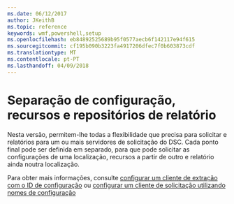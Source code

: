 ```yaml
---
ms.date: 06/12/2017
author: JKeithB
ms.topic: reference
keywords: wmf,powershell,setup
ms.openlocfilehash: eb84892525689b95f0577aecb6f142117e94f615
ms.sourcegitcommit: cf195b090b3223fa4917206dfec7f0b603873cdf
ms.translationtype: MT
ms.contentlocale: pt-PT
ms.lasthandoff: 04/09/2018
---
```

# <a name="separation-of-configuration-resource-and-report-repositories"></a>Separação de configuração, recursos e repositórios de relatório

Nesta versão, permitem-lhe todas a flexibilidade que precisa para solicitar e relatórios para um ou mais servidores de solicitação do DSC. Cada ponto final pode ser definida em separado, para que pode solicitar as configurações de uma localização, recursos a partir de outro e relatório ainda noutra localização.

Para obter mais informações, consulte [configurar um cliente de extração com o ID de configuração](https://msdn.microsoft.com/powershell/dsc/pullclientconfigid) ou [configurar um cliente de solicitação utilizando nomes de configuração](https://msdn.microsoft.com/powershell/dsc/pullclientconfignames)